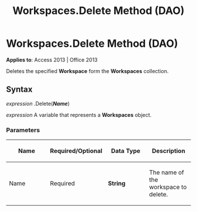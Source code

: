 ﻿---
title: Workspaces.Delete Method (DAO)
TOCTitle: Delete Method
ms:assetid: 0774a791-63da-a31a-552a-c5aa4d1f1b50
ms:mtpsurl: https://msdn.microsoft.com/en-us/library/Ff844977(v=office.15)
ms:contentKeyID: 48543078
ms.date: 09/18/2015
mtps_version: v=office.15
---

# Workspaces.Delete Method (DAO)


**Applies to**: Access 2013 | Office 2013

Deletes the specified **Workspace** form the **Workspaces** collection.

## Syntax

*expression* .Delete(***Name***)

*expression* A variable that represents a **Workspaces** object.

### Parameters

<table>
<colgroup>
<col style="width: 25%" />
<col style="width: 25%" />
<col style="width: 25%" />
<col style="width: 25%" />
</colgroup>
<thead>
<tr class="header">
<th><p>Name</p></th>
<th><p>Required/Optional</p></th>
<th><p>Data Type</p></th>
<th><p>Description</p></th>
</tr>
</thead>
<tbody>
<tr class="odd">
<td><p>Name</p></td>
<td><p>Required</p></td>
<td><p><strong>String</strong></p></td>
<td><p>The name of the workspace to delete.</p></td>
</tr>
</tbody>
</table>

